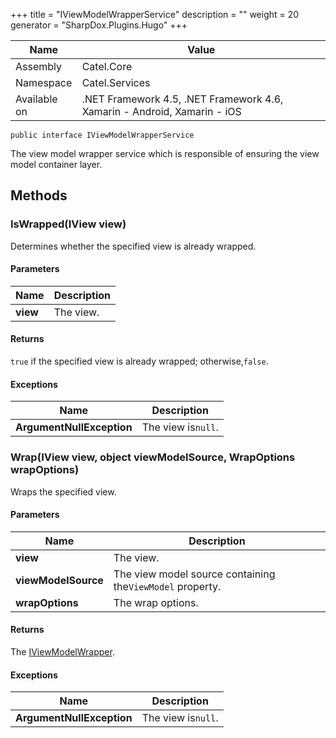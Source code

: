 

+++
title = "IViewModelWrapperService" 
description = ""
weight = 20
generator = "SharpDox.Plugins.Hugo"
+++

Name|Value
---|---
Assembly|Catel.Core
Namespace|Catel.Services
Available on|.NET Framework 4.5, .NET Framework 4.6, Xamarin - Android, Xamarin - iOS

```
public interface IViewModelWrapperService
```

The view model wrapper service which is responsible of ensuring the view model container layer.

## Methods

### IsWrapped(IView view)

Determines whether the specified view is already wrapped.

#### Parameters

Name|Description
---|---
**view**|The view.

#### Returns

`true` if the specified view is already wrapped; otherwise,`false`.

#### Exceptions

Name|Description
---|---
**ArgumentNullException**|The view is`null`.

### Wrap(IView view, object viewModelSource, WrapOptions wrapOptions)

Wraps the specified view.

#### Parameters

Name|Description
---|---
**view**|The view.
**viewModelSource**|The view model source containing the`ViewModel` property.
**wrapOptions**|The wrap options.

#### Returns

The [IViewModelWrapper](#).

#### Exceptions

Name|Description
---|---
**ArgumentNullException**|The view is`null`.

